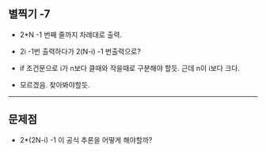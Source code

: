 ## 별찍기 -7
- 2*N -1 번째 줄까지 차례대로 출력.
- 2i -1번 출력하다가 2(N-i) -1 번출력으로?
- if 조건문으로 i가 n보다 클때와 작을때로 구분해야 할듯. 근데 n이 i보다 크다.

- 모르겠음. 찾아봐야할듯.

---

## 문제점
- 2*(2N-i) -1 이 공식 추론을 어떻게 해야할까? 




